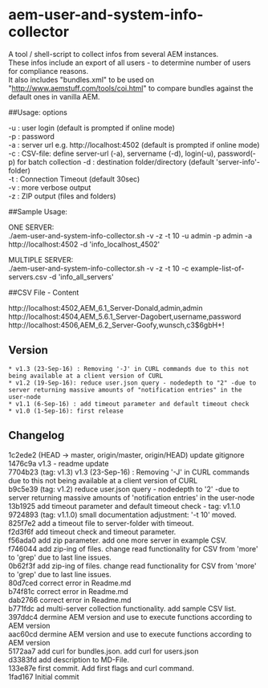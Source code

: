 # aem-user-and-system-info-collector
A tool / shell-script to collect infos from several AEM instances.  
These infos include an export of all users - to determine number of users for compliance reasons.  
It also includes "bundles.xml" to be used on "http://www.aemstuff.com/tools/coi.html" to compare bundles against the default ones in vanilla AEM.



##Usage: options

-u : user login (default is prompted if online mode)  
-p : password  
-a : server url e.g. http://localhost:4502 (default is prompted if online mode)  
-c : CSV-file: define server-url (-a), servername (-d), login(-u), password(-p)                                                                                                                                                                                          for batch collection
-d : destination folder/directory (default 'server-info'-folder)  
-t : Connection Timeout (default 30sec)  
-v : more verbose output  
-z : ZIP output (files and folders)  

##Sample Usage:

ONE SERVER:  
./aem-user-and-system-info-collector.sh  -v -z -t 10 -u admin -p admin -a http://localhost:4502 -d 'info_localhost_4502'  

MULTIPLE SERVER:  
./aem-user-and-system-info-collector.sh  -v -z -t 10 -c example-list-of-servers.csv -d 'info_all_servers'  

##CSV File - Content

http://localhost:4502,AEM_6.1_Server-Donald,admin,admin  
http://localhost:4504,AEM_5.6.1_Server-Dagobert,username,password  
http://localhost:4506,AEM_6.2_Server-Goofy,wunsch,c3$6gbH+!  

## Version 
	* v1.3 (23-Sep-16) : Removing '-J' in CURL commands due to this not being available at a client version of CURL
	* v1.2 (19-Sep-16): reduce user.json query - nodedepth to "2" -due to server returning massive amounts of "notification entries" in the user-node
	* v1.1 (6-Sep-16) : add timeout parameter and default timeout check 
	* v1.0 (1-Sep-16): first release


## Changelog

1c2ede2 (HEAD -> master, origin/master, origin/HEAD) update gitignore  
1476c9a v1.3 - readme update  
7704b23 (tag: v1.3) v1.3 (23-Sep-16) : Removing '-J' in CURL commands due to this not being available at a client version of CURL  
b9c5e39 (tag: v1.2) reduce user.json query - nodedepth to '2' -due to server returning massive amounts of 'notification entries' in the user-node  
13b1925 add timeout parameter and default timeout check - tag: v1.1.0  
9724893 (tag: v1.1.0) small documentation adjustment: '-t 10' moved.  
825f7e2 add a timeout file to server-folder with timeout.  
f2d3f6f add timeout check and timeout parameter.  
f56ada0  add zip parameter. add one more server in example CSV.  
f746044 add zip-ing of files. change read functionality for CSV from 'more' to 'grep' due to last line issues.  
0b62f3f add zip-ing of files. change read functionality for CSV from 'more' to 'grep' due to last line issues.  
80d7ced correct error in Readme.md  
b74f81c correct error in Readme.md  
dab2766 correct error in Readme.md  
b771fdc ad multi-server collection functionality. add sample CSV list.  
397ddc4 dermine AEM version and use to execute functions according to AEM version  
aac60cd dermine AEM version and use to execute functions according to AEM version  
5172aa7 add curl for bundles.json. add curl for users.json  
d3383fd add description to MD-File.  
133e87e first commit. Add first flags and curl command.  
1fad167 Initial commit  

